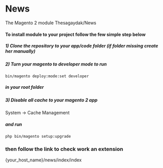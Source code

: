 # News
The Magento 2 module Thesagaydak/News

#### To install module to your project follow the few simple step below
##### 1) Clone the repository to your app/code folder (if folder missing create her manually)
##### 2) Turn your magento to developer mode to run 
    bin/magento deploy:mode:set developer
##### in your root folder
##### 3) Disable all cache to your magento 2 app 
System -> Cache Management 
##### and run 
    php bin/magento setup:upgrade
### then follow the link to check work an extension
 {your_host_name}/news/index/index
